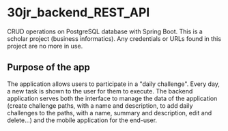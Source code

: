# 30jr_backend_REST_API
CRUD operations on PostgreSQL database with Spring Boot. This is a scholar project (business informatics). Any credentials or URLs found in this project are no more in use.
## Purpose of the app
The application allows users to participate in a "daily challenge". 
Every day, a new task is shown to the user for them to execute. 
The backend application serves both the interface to manage the data of the application (create challenge paths, with a name and description, to add daily challenges to the paths, with a name, summary and description, edit and delete...) and the mobile application for the end-user.
